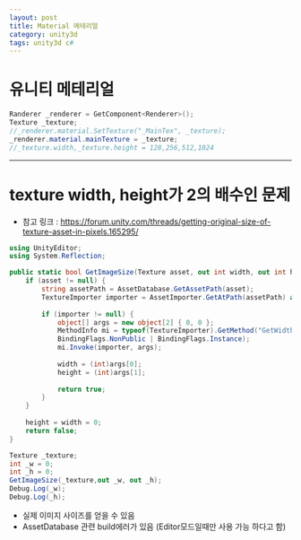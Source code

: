 ```yaml
---
layout: post
title: Material 메테리얼
category: unity3d
tags: unity3d c#
---
```


# 유니티 메테리얼
```c#
Randerer _renderer = GetComponent<Renderer>();
Texture _texture;
//_renderer.material.SetTexture("_MainTex", _texture);
_renderer.material.mainTexture = _texture;
//_texture.width,_texture.height = 128,256,512,1024
```

---

# texture width, height가 2의 배수인 문제

* 참고 링크 : https://forum.unity.com/threads/getting-original-size-of-texture-asset-in-pixels.165295/

```c#
using UnityEditor;
using System.Reflection;

public static bool GetImageSize(Texture asset, out int width, out int height) {
    if (asset != null) {
        string assetPath = AssetDatabase.GetAssetPath(asset);
        TextureImporter importer = AssetImporter.GetAtPath(assetPath) as TextureImporter;
 
        if (importer != null) {
            object[] args = new object[2] { 0, 0 };
            MethodInfo mi = typeof(TextureImporter).GetMethod("GetWidthAndHeight",
            BindingFlags.NonPublic | BindingFlags.Instance);
            mi.Invoke(importer, args);
 
            width = (int)args[0];
            height = (int)args[1];
 
            return true;
        }
    }
 
    height = width = 0;
    return false;
}

Texture _texture;
int _w = 0;
int _h = 0;
GetImageSize(_texture,out _w, out _h);
Debug.Log(_w);
Debug.Log(_h);

```
* 실제 이미지 사이즈를 얻을 수 있음
* AssetDatabase 관련 build에러가 있음 (Editor모드일때만 사용 가능 하다고 함)